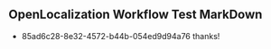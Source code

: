 ## OpenLocalization Workflow Test MarkDown
* 85ad6c28-8e32-4572-b44b-054ed9d94a76 thanks!

<!--HONumber=Jul16_HO4-->


